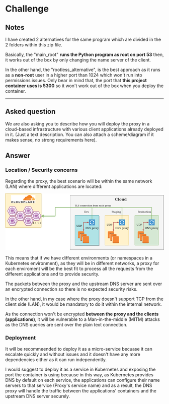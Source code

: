 # Challenge

## Notes

I have created 2 alternatives for the same program which are divided in the 2 folders within this zip file.

Basically, the "main_root" **runs the Python program as root on port 53** then, it works out of the box by only changing the name server of the client.

In the other hand, the "rootless_alternative", is the best approach as it runs as a **non-root** user in a higher port than 1024 which won't run into permissions issues. Only bear in mind that, the port that **this project container uses is 5300** so it won't work out of the box when you deploy the container.

---

## Asked question

We are also asking you to describe how you will deploy the proxy in a cloud-based infrastructure with various client applications already deployed in it. (Just a text description. You can also attach a scheme/diagram if it makes sense, no strong requirements here).

## Answer


### Location / Security concerns

Regarding the proxy, the best scenario will be within the same network (LAN) where different applications are located:

![Cloud Architecture](/Cloud_architecture_overview.png "Architecture Overview")

This means that if we have different environments (or namespaces in a Kubernetes environment), as they will be in different networks, a proxy for each enviroment will be the best fit to process all the requests from the different applications and to provide security.

The packets between the proxy and the upstream DNS server are sent over an encrypted connection so there is no expected security risks.

In the other hand, in my case where the proxy doesn't support TCP from the client side (LAN), it would be mandatory to do it within the internal network.

As the connection won't be encrypted **between the proxy and the clients (applications)**, it will be vulnerable to a Man-in-the-middle (MITM) attacks as the DNS queries are sent over the plain text connection.

### Deployment

It will be recommeended to deploy it as a micro-service becuase it can escalate quickly and without issues and it doesn't have any more dependencies either as it can run independently.

I would suggest to deploy it as a service in Kubernetes and exposing the port the container is using because in this way, as Kubernetes provides DNS by default on each service, the applications can configure their name servers to that service (Proxy's service name) and as a result, the DNS proxy will handle the traffic between the applications' containers and the upstream DNS server securely.


